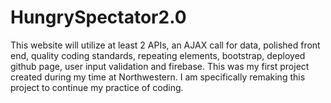 # HungrySpectator2.0

This website will utilize at least 2 APIs, an AJAX call for data, polished front end, quality coding standards, repeating elements, bootstrap, deployed github page, user input validation and firebase. This was my first project created during my time at Northwestern. I am specifically remaking this project to continue my practice of coding.
